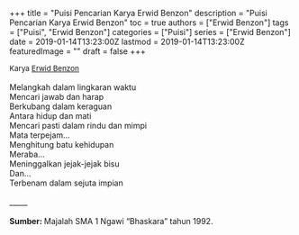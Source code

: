 +++
title = "Puisi Pencarian Karya Erwid Benzon"
description = "Puisi Pencarian Karya Erwid Benzon"
toc = true
authors = ["Erwid Benzon"]
tags = ["Puisi", "Erwid Benzon"]
categories = ["Puisi"]
series = ["Erwid Benzon"]
date = 2019-01-14T13:23:00Z
lastmod = 2019-01-14T13:23:00Z
featuredImage = ""
draft = false
+++

<div style="text-align: justify;">
<div style="font-size: small;">Karya <a href="/authors/erwid-benzon/" target="_blank">Erwid Benzon</a></div><br />
Melangkah dalam lingkaran waktu<br />Mencari jawab dan harap<br />Berkubang dalam keraguan<br />Antara hidup dan mati<br />Mencari pasti dalam rindu dan mimpi<br />Mata terpejam...<br />Menghitung batu kehidupan<br />Meraba...<br />Meninggalkan jejak-jejak bisu<br />Dan...<br />Terbenam dalam sejuta impian<br /><br />
_____<br /><br />
<b>Sumber: </b>Majalah SMA 1 Ngawi “Bhaskara” tahun 1992.</div>
